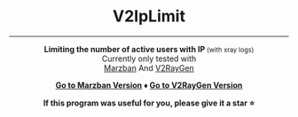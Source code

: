 <center>

# V2IpLimit

<hr>

<b>Limiting the number of active users with IP</b><small> (with xray logs)</small>
<br>Currently only tested with
<br>[Marzban](https://github.com/Gozargah/Marzban) And [V2RayGen](https://github.com/SonyaCore/V2RayGen)

<b>

[Go to Marzban Version](Marzban\README.md) ♦️
[Go to V2RayGen Version](V2RayGen\README.md)

<b>
If this program was useful for you, please give it a star ⭐

</center>
